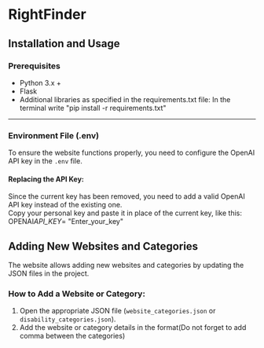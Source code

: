 # RightFinder

## Installation and Usage

### Prerequisites

- Python 3.x +
- Flask
- Additional libraries as specified in the requirements.txt file:
  In the terminal write "pip install -r requirements.txt"

---

### Environment File (.env)

To ensure the website functions properly, you need to configure the OpenAI API key in the `.env` file.

#### Replacing the API Key:

Since the current key has been removed, you need to add a valid OpenAI API key instead of the existing one.  
Copy your personal key and paste it in place of the current key, like this:
OPENAI*API_KEY*= "Enter_your_key"

## Adding New Websites and Categories

The website allows adding new websites and categories by updating the JSON files in the project.

### How to Add a Website or Category:

1. Open the appropriate JSON file (`website_categories.json` or `disability_categories.json`).
2. Add the website or category details in the format(Do not forget to add comma between the categories)
